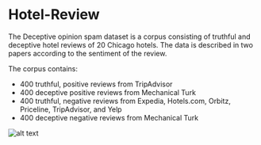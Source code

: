 # Hotel-Review

The Deceptive opinion spam dataset is a corpus consisting of truthful and deceptive hotel reviews of 20 Chicago hotels. The data is described in two papers according to the sentiment of the review. 

The corpus contains:

- 400 truthful, positive reviews from TripAdvisor
- 400 deceptive positive reviews from Mechanical Turk
- 400 truthful, negative reviews from Expedia, Hotels.com, Orbitz, Priceline, TripAdvisor, and Yelp
- 400 deceptive negative reviews from Mechanical Turk

![alt text](http://res.cloudinary.com/dyd911kmh/image/upload/f_auto,q_auto:best/v1531849425/op_spam_train_nqqxcz.jpg)
